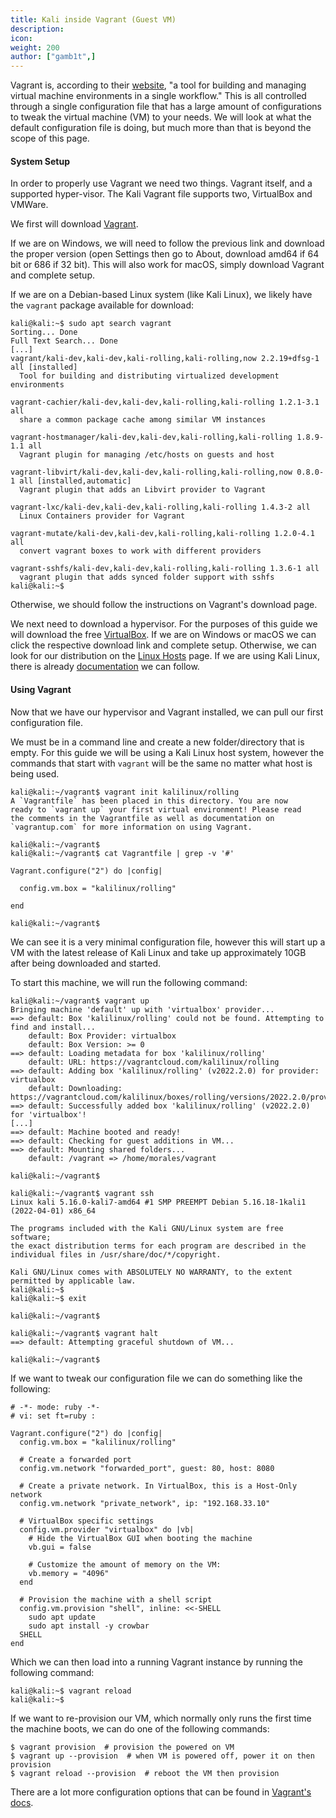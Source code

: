 ```yaml
---
title: Kali inside Vagrant (Guest VM)
description:
icon:
weight: 200
author: ["gamb1t",]
---
```


Vagrant is, according to their [website](https://www.vagrantup.com/), "a tool for building and managing virtual machine environments in a single workflow." This is all controlled through a single configuration file that has a large amount of configurations to tweak the virtual machine (VM) to your needs. We will look at what the default configuration file is doing, but much more than that is beyond the scope of this page.

#### System Setup

In order to properly use Vagrant we need two things. Vagrant itself, and a supported hyper-visor. The Kali Vagrant file supports two, VirtualBox and VMWare.

We first will download [Vagrant](https://www.vagrantup.com/downloads).

If we are on Windows, we will need to follow the previous link and download the proper version (open Settings then go to About, download amd64 if 64 bit or 686 if 32 bit). This will also work for macOS, simply download Vagrant and complete setup.

If we are on a Debian-based Linux system (like Kali Linux), we likely have the `vagrant` package available for download:

```console
kali@kali:~$ sudo apt search vagrant
Sorting... Done
Full Text Search... Done
[...]
vagrant/kali-dev,kali-dev,kali-rolling,kali-rolling,now 2.2.19+dfsg-1 all [installed]
  Tool for building and distributing virtualized development environments

vagrant-cachier/kali-dev,kali-dev,kali-rolling,kali-rolling 1.2.1-3.1 all
  share a common package cache among similar VM instances

vagrant-hostmanager/kali-dev,kali-dev,kali-rolling,kali-rolling 1.8.9-1.1 all
  Vagrant plugin for managing /etc/hosts on guests and host

vagrant-libvirt/kali-dev,kali-dev,kali-rolling,kali-rolling,now 0.8.0-1 all [installed,automatic]
  Vagrant plugin that adds an Libvirt provider to Vagrant

vagrant-lxc/kali-dev,kali-dev,kali-rolling,kali-rolling 1.4.3-2 all
  Linux Containers provider for Vagrant

vagrant-mutate/kali-dev,kali-dev,kali-rolling,kali-rolling 1.2.0-4.1 all
  convert vagrant boxes to work with different providers

vagrant-sshfs/kali-dev,kali-dev,kali-rolling,kali-rolling 1.3.6-1 all
  vagrant plugin that adds synced folder support with sshfs
kali@kali:~$
```

Otherwise, we should follow the instructions on Vagrant's download page.

We next need to download a hypervisor. For the purposes of this guide we will download the free [VirtualBox](https://www.virtualbox.org/wiki/Downloads). If we are on Windows or macOS we can click the respective download link and complete setup. Otherwise, we can look for our distribution on the [Linux Hosts](https://www.virtualbox.org/wiki/Linux_Downloads) page. If we are using Kali Linux, there is already [documentation](/docs/virtualization/install-virtualbox-host/) we can follow.

#### Using Vagrant

Now that we have our hypervisor and Vagrant installed, we can pull our first configuration file.

We must be in a command line and create a new folder/directory that is empty. For this guide we will be using a Kali Linux host system, however the commands that start with `vagrant` will be the same no matter what host is being used.

```console
kali@kali:~/vagrant$ vagrant init kalilinux/rolling
A `Vagrantfile` has been placed in this directory. You are now
ready to `vagrant up` your first virtual environment! Please read
the comments in the Vagrantfile as well as documentation on
`vagrantup.com` for more information on using Vagrant.

kali@kali:~/vagrant$
kali@kali:~/vagrant$ cat Vagrantfile | grep -v '#'

Vagrant.configure("2") do |config|

  config.vm.box = "kalilinux/rolling"

end

kali@kali:~/vagrant$
```

We can see it is a very minimal configuration file, however this will start up a VM with the latest release of Kali Linux and take up approximately 10GB after being downloaded and started.

To start this machine, we will run the following command:

```console
kali@kali:~/vagrant$ vagrant up
Bringing machine 'default' up with 'virtualbox' provider...
==> default: Box 'kalilinux/rolling' could not be found. Attempting to find and install...
    default: Box Provider: virtualbox
    default: Box Version: >= 0
==> default: Loading metadata for box 'kalilinux/rolling'
    default: URL: https://vagrantcloud.com/kalilinux/rolling
==> default: Adding box 'kalilinux/rolling' (v2022.2.0) for provider: virtualbox
    default: Downloading: https://vagrantcloud.com/kalilinux/boxes/rolling/versions/2022.2.0/providers/virtualbox.box
==> default: Successfully added box 'kalilinux/rolling' (v2022.2.0) for 'virtualbox'!
[...]
==> default: Machine booted and ready!
==> default: Checking for guest additions in VM...
==> default: Mounting shared folders...
    default: /vagrant => /home/morales/vagrant

kali@kali:~/vagrant$

kali@kali:~/vagrant$ vagrant ssh
Linux kali 5.16.0-kali7-amd64 #1 SMP PREEMPT Debian 5.16.18-1kali1 (2022-04-01) x86_64

The programs included with the Kali GNU/Linux system are free software;
the exact distribution terms for each program are described in the
individual files in /usr/share/doc/*/copyright.

Kali GNU/Linux comes with ABSOLUTELY NO WARRANTY, to the extent
permitted by applicable law.
kali@kali:~$
kali@kali:~$ exit

kali@kali:~/vagrant$

kali@kali:~/vagrant$ vagrant halt
==> default: Attempting graceful shutdown of VM...

kali@kali:~/vagrant$
```

If we want to tweak our configuration file we can do something like the following:

```plaintext
# -*- mode: ruby -*-
# vi: set ft=ruby :

Vagrant.configure("2") do |config|
  config.vm.box = "kalilinux/rolling"

  # Create a forwarded port
  config.vm.network "forwarded_port", guest: 80, host: 8080

  # Create a private network. In VirtualBox, this is a Host-Only network
  config.vm.network "private_network", ip: "192.168.33.10"

  # VirtualBox specific settings
  config.vm.provider "virtualbox" do |vb|
    # Hide the VirtualBox GUI when booting the machine
    vb.gui = false

    # Customize the amount of memory on the VM:
    vb.memory = "4096"
  end

  # Provision the machine with a shell script
  config.vm.provision "shell", inline: <<-SHELL
    sudo apt update
    sudo apt install -y crowbar
  SHELL
end
```

Which we can then load into a running Vagrant instance by running the following command:

```console
kali@kali:~$ vagrant reload
kali@kali:~$
```

If we want to re-provision our VM, which normally only runs the first time the machine boots, we can do one of the following commands:

```console
$ vagrant provision  # provision the powered on VM
$ vagrant up --provision  # when VM is powered off, power it on then provision
$ vagrant reload --provision  # reboot the VM then provision
```

There are a lot more configuration options that can be found in [Vagrant's docs](https://www.vagrantup.com/docs/vagrantfile/machine_settings).
